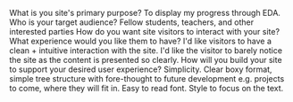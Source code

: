 What is you site's primary purpose?
    To display my progress through EDA.
Who is your target audience?
    Fellow students, teachers, and other interested parties
How do you want site visitors to interact with your site? What experience would you like them to have?
    I'd like visitors to have a clean + intuitive interaction with the site. I'd like the visitor to barely notice the site as the content is presented so clearly.
How will you build your site to support your desired user experience?
    Simplicity. Clear boxy format, simple tree structure with fore-thought to future development e.g. projects to come, where they will fit in. Easy to read font. Style to focus on the text.